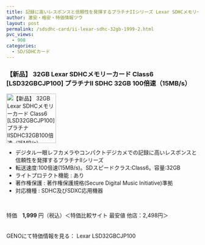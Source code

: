 ```yaml
---
title: 記録に高いレスポンスと信頼性を発揮するプラチナIIシリーズ Lexar SDHCメモリーカード 32GB 特価1999円！
author: 激安・格安・特価情報ツウ
layout: post
permalink: /sdsdhc-card/ii-lexar-sdhc-32gb-1999-2.html
pvc_views:
  - 908
categories:
  - SD/SDHCカード
---
```

### 【新品】 32GB Lexar SDHCメモリーカード Class6 [LSD32GBCJP100] プラチナⅡ SDHC 32GB 100倍速（15MB/s）

<div class="img-bg2 img_L">
  <img border="0" alt="【新品】 32GB Lexar SDHCメモリーカード Class6 [LSD32GBCJP100] プラチナⅡSDHC32GB100倍速（15MB/s）" src="http://i2.wp.com/geno.co.jp/Goods/ImgGA11112890_M.jpg?w=130"width="130" data-recalc-dims="1" /><br /> <img border="0" src="http://i1.wp.com/www10.a8.net/0.gif?resize=1%2C1" alt="" data-recalc-dims="1" />
</div>

<!--more-->

  * デジタル一眼レフカメラやコンパクトデジカメでの記録に高いレスポンスと信頼性を発揮するプラチナIIシリーズ
  * 転送速度:100倍速(15MB/s)。SDスピードクラス:Class6。容量:32GB
  * ライトプロテクト機能 : あり
  * 著作権保護 : 著作権保護規格(Secure Digital Music Initiative)準拠
  * 対応機種 : SDHC及びSDXC応用機器

<br clear="all" /> 

特価　<span class="tokka-price"><strong>1,999</strong></span> 円（税込）＜特価比較サイト 最安値 他店：2,498円＞

　  
GENOにて特価情報を見る： <span class="fs150p">Lexar LSD32GBCJP100</span>